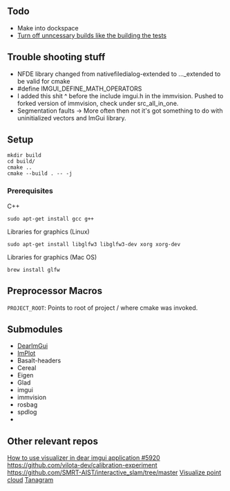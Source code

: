 ## Todo
- Make into dockspace
- [Turn off unncessary builds like the building the tests](https://gist.github.com/UnaNancyOwen/acfc71de5b157d2ba22c090b420030e4)

## Trouble shooting stuff
- NFDE library changed from nativefiledialog-extended to ..._extended to be valid for cmake
- #define IMGUI_DEFINE_MATH_OPERATORS
- I added this shit ^ before the include imgui.h in the immvision. Pushed to forked version of immvision, check under src_all_in_one.
- Segmentation faults -> More often then not it's got something to do with uninitialized vectors and ImGui library.

## Setup
```
mkdir build
cd build/
cmake ..
cmake --build . -- -j
```


### Prerequisites 

C++
```
sudo apt-get install gcc g++
```

Libraries for graphics (Linux)

```
sudo apt-get install libglfw3 libglfw3-dev xorg xorg-dev
```

Libraries for graphics (Mac OS)
```
brew install glfw
```

## Preprocessor Macros
`PROJECT_ROOT`: Points to root of project / where cmake was invoked.

## Submodules
- [DearImGui](https://github.com/ocornut/imgui/tree/031148dc56d70158b3ad84d9be95b04bb3f5baaf)
- [ImPlot](https://github.com/epezent/implot/tree/18758e237e8906a97ddf42de1e75793526f30ce9)
- Basalt-headers
- Cereal
- Eigen
- Glad
- imgui
- immvision
- rosbag
- spdlog
- 

## Other relevant repos
[How to use visualizer in dear imgui application #5920](https://github.com/isl-org/Open3D/issues/5920)
https://github.com/vilota-dev/calibration-experiment
https://github.com/SMRT-AIST/interactive_slam/tree/master
[Visualize point cloud](https://stackoverflow.com/questions/10106288/pcl-visualize-a-point-cloud)
[Tanagram](https://www.tangramvision.com/resources/depth-sensor-visualizer)
